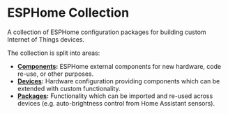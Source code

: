 # ESPHome Collection

A collection of ESPHome configuration packages for building custom Internet of
Things devices.

The collection is split into areas:

- **[Components](./components/):** ESPHome external components for new hardware,
  code re-use, or other purposes.
- **[Devices](./devices/README.md):** Hardware configuration providing components
  which can be extended with custom functionality.
- **[Packages](./packages/):** Functionality which can be imported and re-used
  across devices (e.g. auto-brightness control from Home Assistant sensors).
